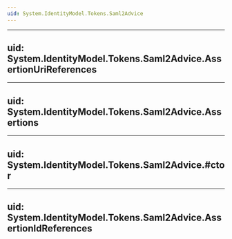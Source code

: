 ```yaml
---
uid: System.IdentityModel.Tokens.Saml2Advice
---
```


---
uid: System.IdentityModel.Tokens.Saml2Advice.AssertionUriReferences
---

---
uid: System.IdentityModel.Tokens.Saml2Advice.Assertions
---

---
uid: System.IdentityModel.Tokens.Saml2Advice.#ctor
---

---
uid: System.IdentityModel.Tokens.Saml2Advice.AssertionIdReferences
---
